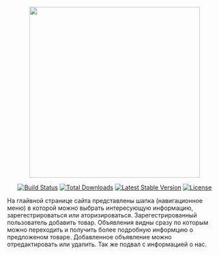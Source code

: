 <p align="center"><a href="https://laravel.com" target="_blank"><img src="https://raw.githubusercontent.com/laravel/art/master/logo-lockup/5%20SVG/2%20CMYK/1%20Full%20Color/laravel-logolockup-cmyk-red.svg" width="400"></a></p>

<p align="center">
<a href="https://travis-ci.org/laravel/framework"><img src="https://travis-ci.org/laravel/framework.svg" alt="Build Status"></a>
<a href="https://packagist.org/packages/laravel/framework"><img src="https://img.shields.io/packagist/dt/laravel/framework" alt="Total Downloads"></a>
<a href="https://packagist.org/packages/laravel/framework"><img src="https://img.shields.io/packagist/v/laravel/framework" alt="Latest Stable Version"></a>
<a href="https://packagist.org/packages/laravel/framework"><img src="https://img.shields.io/packagist/l/laravel/framework" alt="License"></a>
</p>

На глайвной странице сайта представлены шапка (навигационное меню) в которой можно выбрать интересующую информацию,
зарегестрироваться или аторизироваться. Зарегестрированный пользователь добавить товар. Объявления видны сразу по которым 
можно переходить и получить более подробную информцию о предложеном товаре. Добавленное объявление можно отредактировать
или удалить.
Так же подвал с информацией о нас.
